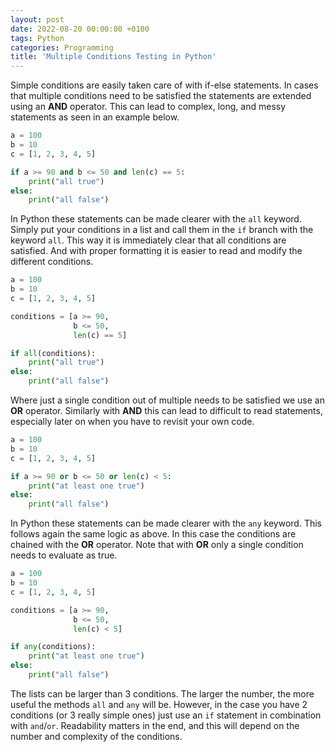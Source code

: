 ```yaml
---
layout: post
date: 2022-08-20 00:00:00 +0100
tags: Python
categories: Programming
title: 'Multiple Conditions Testing in Python'
---
```


Simple conditions are easily taken care of with if-else statements. In cases that multiple conditions need to be satisfied the statements are extended using an **AND** operator. This can lead to complex, long, and messy statements as seen in an example below.
```python
a = 100
b = 10
c = [1, 2, 3, 4, 5]

if a >= 90 and b <= 50 and len(c) == 5:
    print("all true")
else:
    print("all false")
```

In Python these statements can be made clearer with the `all` keyword. Simply put your conditions in a list and call them in the `if` branch with the keyword `all`. This way it is immediately clear that all conditions are satisfied. And with proper formatting it is easier to read and modify the different conditions.
```python
a = 100
b = 10
c = [1, 2, 3, 4, 5]

conditions = [a >= 90,
              b <= 50,
              len(c) == 5]

if all(conditions):
    print("all true")
else:
    print("all false")
```

Where just a single condition out of multiple needs to be satisfied we use an **OR** operator. Similarly with **AND** this can lead to difficult to read statements, especially later on when you have to revisit your own code.
```python
a = 100
b = 10
c = [1, 2, 3, 4, 5]

if a >= 90 or b <= 50 or len(c) < 5:
    print("at least one true")
else:
    print("all false")
```

In Python these statements can be made clearer with the `any` keyword. This follows again the same logic as above. In this case the conditions are chained with the **OR** operator. Note that with **OR** only a single condition needs to evaluate as true.
```python
a = 100
b = 10
c = [1, 2, 3, 4, 5]

conditions = [a >= 90,
              b <= 50,
              len(c) < 5]

if any(conditions):
    print("at least one true")
else:
    print("all false")
```

The lists can be larger than 3 conditions. The larger the number, the more useful the methods `all` and `any` will be. However, in the case you have 2 conditions (or 3 really simple ones) just use an `if` statement in combination with `and`/`or`. Readability matters in the end, and this will depend on the number and complexity of the conditions.
